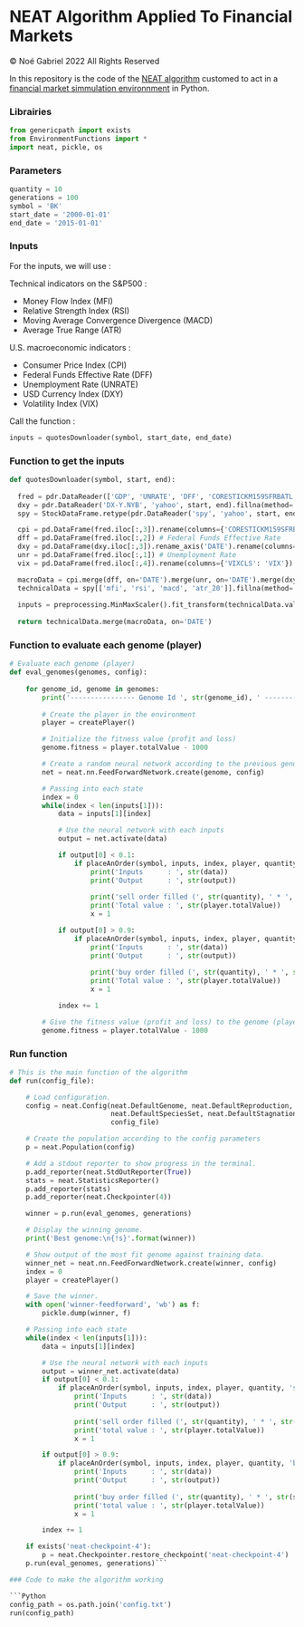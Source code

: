 # NEAT Algorithm Applied To Financial Markets

© Noé Gabriel 2022 All Rights Reserved

In this repository is the code of the [NEAT algorithm](https://neat-python.readthedocs.io/en/latest/neat_overview.html) customed to act in a [financial market simmulation environnment](https://github.com/noegabriel/Financial-Market-Simmulation-Environnment) in Python.

### Librairies
```Python
from genericpath import exists
from EnvironmentFunctions import *
import neat, pickle, os
```

### Parameters
```Python
quantity = 10
generations = 100
symbol = 'BK'
start_date = '2000-01-01'
end_date = '2015-01-01'
```

### Inputs

For the inputs, we will use :

Technical indicators on the S&P500 : 
- Money Flow Index (MFI)
- Relative Strength Index (RSI)
- Moving Average Convergence Divergence (MACD)
- Average True Range (ATR)

U.S. macroeconomic indicators :
- Consumer Price Index (CPI)
- Federal Funds Effective Rate (DFF)
- Unemployment Rate (UNRATE)
- USD Currency Index (DXY)
- Volatility Index (VIX)

Call the function :
```Python
inputs = quotesDownloader(symbol, start_date, end_date)
```

### Function to get the inputs

```Python
def quotesDownloader(symbol, start, end):
  
  fred = pdr.DataReader(['GDP', 'UNRATE', 'DFF', 'CORESTICKM159SFRBATL', 'VIXCLS'], 'fred', start, end).fillna(method='ffill').dropna()
  dxy = pdr.DataReader('DX-Y.NYB', 'yahoo', start, end).fillna(method='ffill').dropna()
  spy = StockDataFrame.retype(pdr.DataReader('spy', 'yahoo', start, end).fillna(method='ffill').dropna())

  cpi = pd.DataFrame(fred.iloc[:,3]).rename(columns={'CORESTICKM159SFRBATL': 'CPI'}) # Consumer Price Index
  dff = pd.DataFrame(fred.iloc[:,2]) # Federal Funds Effective Rate
  dxy = pd.DataFrame(dxy.iloc[:,3]).rename_axis('DATE').rename(columns={'Close': 'DXY'}) # USD Currency Index
  unr = pd.DataFrame(fred.iloc[:,1]) # Unemployment Rate
  vix = pd.DataFrame(fred.iloc[:,4]).rename(columns={'VIXCLS': 'VIX'}) # Volatility Index

  macroData = cpi.merge(dff, on='DATE').merge(unr, on='DATE').merge(dxy, on='DATE').merge(vix, on='DATE')
  technicalData = spy[['mfi', 'rsi', 'macd', 'atr_20']].fillna(method='ffill').dropna().rename_axis('DATE').rename(columns={'mfi': 'MFI', 'rsi': 'RSI', 'macd': 'MACD', 'atr_20': 'ATR'})
  
  inputs = preprocessing.MinMaxScaler().fit_transform(technicalData.values)
  
  return technicalData.merge(macroData, on='DATE')

```

### Function to evaluate each genome (player)

```Python
# Evaluate each genome (player)
def eval_genomes(genomes, config):
    
    for genome_id, genome in genomes:
        print('---------------- Genome Id ', str(genome_id), ' ----------------')
        
        # Create the player in the environment
        player = createPlayer()

        # Initialize the fitness value (profit and loss)
        genome.fitness = player.totalValue - 1000

        # Create a random neural network according to the previous genomes and the config file
        net = neat.nn.FeedForwardNetwork.create(genome, config)

        # Passing into each state
        index = 0
        while(index < len(inputs[1])):
            data = inputs[1][index]

            # Use the neural network with each inputs
            output = net.activate(data)

            if output[0] < 0.1:
                if placeAnOrder(symbol, inputs, index, player, quantity, 'sell') == True:
                    print('Inputs      : ', str(data))
                    print('Output      : ', str(output))
                    
                    print('sell order filled (', str(quantity), ' * ', str(symbol), ' @ ', str(inputs[0][index][3]), ' $')
                    print('Total value : ', str(player.totalValue))
                    x = 1

            if output[0] > 0.9:
                if placeAnOrder(symbol, inputs, index, player, quantity, 'buy') == True:
                    print('Inputs      : ', str(data))
                    print('Output      : ', str(output))
                    
                    print('buy order filled (', str(quantity), ' * ', str(symbol), ' @ ', str(inputs[0][index][3]), ' $')
                    print('Total value : ', str(player.totalValue))
                    x = 1

            index += 1

        # Give the fitness value (profit and loss) to the genome (player)
        genome.fitness = player.totalValue - 1000
```

### Run function

```Python
# This is the main function of the algorithm
def run(config_file):

    # Load configuration.
    config = neat.Config(neat.DefaultGenome, neat.DefaultReproduction,
                         neat.DefaultSpeciesSet, neat.DefaultStagnation,
                         config_file)

    # Create the population according to the config parameters
    p = neat.Population(config)

    # Add a stdout reporter to show progress in the terminal.
    p.add_reporter(neat.StdOutReporter(True))
    stats = neat.StatisticsReporter()
    p.add_reporter(stats)
    p.add_reporter(neat.Checkpointer(4))

    winner = p.run(eval_genomes, generations)

    # Display the winning genome.
    print('Best genome:\n{!s}'.format(winner))

    # Show output of the most fit genome against training data.
    winner_net = neat.nn.FeedForwardNetwork.create(winner, config)
    index = 0
    player = createPlayer()

    # Save the winner.
    with open('winner-feedforward', 'wb') as f:
        pickle.dump(winner, f)

    # Passing into each state
    while(index < len(inputs[1])):
        data = inputs[1][index]

        # Use the neural network with each inputs
        output = winner_net.activate(data)
        if output[0] < 0.1:
            if placeAnOrder(symbol, inputs, index, player, quantity, 'sell') == True:
                print('Inputs      : ', str(data))
                print('Output      : ', str(output))
                
                print('sell order filled (', str(quantity), ' * ', str(symbol), ' @ ', str(inputs[0][index][3]), ' $')
                print('total value : ', str(player.totalValue))
                x = 1

        if output[0] > 0.9:
            if placeAnOrder(symbol, inputs, index, player, quantity, 'buy') == True:
                print('Inputs      : ', str(data))
                print('Output      : ', str(output))
                
                print('buy order filled (', str(quantity), ' * ', str(symbol), ' @ ', str(inputs[0][index][3]), ' $')
                print('total value : ', str(player.totalValue))
                x = 1

        index += 1

    if exists('neat-checkpoint-4'):
        p = neat.Checkpointer.restore_checkpoint('neat-checkpoint-4')
    p.run(eval_genomes, generations)```

### Code to make the algorithm working

```Python
config_path = os.path.join('config.txt')
run(config_path)
```
